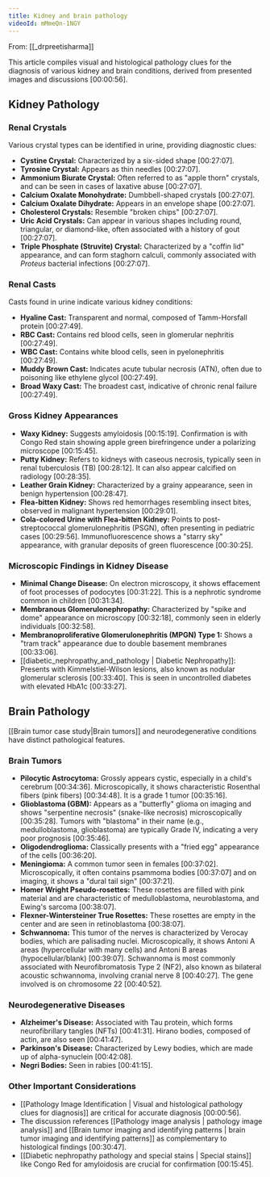 ```yaml
---
title: Kidney and brain pathology
videoId: mMmeQn-1NGY
---
```


From: [[_drpreetisharma]] <br/> 

This article compiles visual and histological pathology clues for the diagnosis of various kidney and brain conditions, derived from presented images and discussions <a class="yt-timestamp" data-t="00:00:56">[00:00:56]</a>.

## Kidney Pathology

### Renal Crystals
Various crystal types can be identified in urine, providing diagnostic clues:
*   **Cystine Crystal:** Characterized by a six-sided shape <a class="yt-timestamp" data-t="00:27:07">[00:27:07]</a>.
*   **Tyrosine Crystal:** Appears as thin needles <a class="yt-timestamp" data-t="00:27:07">[00:27:07]</a>.
*   **Ammonium Biurate Crystal:** Often referred to as "apple thorn" crystals, and can be seen in cases of laxative abuse <a class="yt-timestamp" data-t="00:27:07">[00:27:07]</a>.
*   **Calcium Oxalate Monohydrate:** Dumbbell-shaped crystals <a class="yt-timestamp" data-t="00:27:07">[00:27:07]</a>.
*   **Calcium Oxalate Dihydrate:** Appears in an envelope shape <a class="yt-timestamp" data-t="00:27:07">[00:27:07]</a>.
*   **Cholesterol Crystals:** Resemble "broken chips" <a class="yt-timestamp" data-t="00:27:07">[00:27:07]</a>.
*   **Uric Acid Crystals:** Can appear in various shapes including round, triangular, or diamond-like, often associated with a history of gout <a class="yt-timestamp" data-t="00:27:07">[00:27:07]</a>.
*   **Triple Phosphate (Struvite) Crystal:** Characterized by a "coffin lid" appearance, and can form staghorn calculi, commonly associated with *Proteus* bacterial infections <a class="yt-timestamp" data-t="00:27:07">[00:27:07]</a>.

### Renal Casts
Casts found in urine indicate various kidney conditions:
*   **Hyaline Cast:** Transparent and normal, composed of Tamm-Horsfall protein <a class="yt-timestamp" data-t="00:27:49">[00:27:49]</a>.
*   **RBC Cast:** Contains red blood cells, seen in glomerular nephritis <a class="yt-timestamp" data-t="00:27:49">[00:27:49]</a>.
*   **WBC Cast:** Contains white blood cells, seen in pyelonephritis <a class="yt-timestamp" data-t="00:27:49">[00:27:49]</a>.
*   **Muddy Brown Cast:** Indicates acute tubular necrosis (ATN), often due to poisoning like ethylene glycol <a class="yt-timestamp" data-t="00:27:49">[00:27:49]</a>.
*   **Broad Waxy Cast:** The broadest cast, indicative of chronic renal failure <a class="yt-timestamp" data-t="00:27:49">[00:27:49]</a>.

### Gross Kidney Appearances
*   **Waxy Kidney:** Suggests amyloidosis <a class="yt-timestamp" data-t="00:15:19">[00:15:19]</a>. Confirmation is with Congo Red stain showing apple green birefringence under a polarizing microscope <a class="yt-timestamp" data-t="00:15:45">[00:15:45]</a>.
*   **Putty Kidney:** Refers to kidneys with caseous necrosis, typically seen in renal tuberculosis (TB) <a class="yt-timestamp" data-t="00:28:12">[00:28:12]</a>. It can also appear calcified on radiology <a class="yt-timestamp" data-t="00:28:35">[00:28:35]</a>.
*   **Leather Grain Kidney:** Characterized by a grainy appearance, seen in benign hypertension <a class="yt-timestamp" data-t="00:28:47">[00:28:47]</a>.
*   **Flea-bitten Kidney:** Shows red hemorrhages resembling insect bites, observed in malignant hypertension <a class="yt-timestamp" data-t="00:29:01">[00:29:01]</a>.
*   **Cola-colored Urine with Flea-bitten Kidney:** Points to post-streptococcal glomerulonephritis (PSGN), often presenting in pediatric cases <a class="yt-timestamp" data-t="00:29:56">[00:29:56]</a>. Immunofluorescence shows a "starry sky" appearance, with granular deposits of green fluorescence <a class="yt-timestamp" data-t="00:30:25">[00:30:25]</a>.

### Microscopic Findings in Kidney Disease
*   **Minimal Change Disease:** On electron microscopy, it shows effacement of foot processes of podocytes <a class="yt-timestamp" data-t="00:31:22">[00:31:22]</a>. This is a nephrotic syndrome common in children <a class="yt-timestamp" data-t="00:31:34">[00:31:34]</a>.
*   **Membranous Glomerulonephropathy:** Characterized by "spike and dome" appearance on microscopy <a class="yt-timestamp" data-t="00:32:18">[00:32:18]</a>, commonly seen in elderly individuals <a class="yt-timestamp" data-t="00:32:58">[00:32:58]</a>.
*   **Membranoproliferative Glomerulonephritis (MPGN) Type 1:** Shows a "tram track" appearance due to double basement membranes <a class="yt-timestamp" data-t="00:33:06">[00:33:06]</a>.
*   [[diabetic_nephropathy_and_pathology | Diabetic Nephropathy]]: Presents with Kimmelstiel-Wilson lesions, also known as nodular glomerular sclerosis <a class="yt-timestamp" data-t="00:33:40">[00:33:40]</a>. This is seen in uncontrolled diabetes with elevated HbA1c <a class="yt-timestamp" data-t="00:33:27">[00:33:27]</a>.

## Brain Pathology
[[Brain tumor case study|Brain tumors]] and neurodegenerative conditions have distinct pathological features.

### Brain Tumors
*   **Pilocytic Astrocytoma:** Grossly appears cystic, especially in a child's cerebrum <a class="yt-timestamp" data-t="00:34:36">[00:34:36]</a>. Microscopically, it shows characteristic Rosenthal fibers (pink fibers) <a class="yt-timestamp" data-t="00:34:48">[00:34:48]</a>. It is a grade 1 tumor <a class="yt-timestamp" data-t="00:35:16">[00:35:16]</a>.
*   **Glioblastoma (GBM):** Appears as a "butterfly" glioma on imaging and shows "serpentine necrosis" (snake-like necrosis) microscopically <a class="yt-timestamp" data-t="00:35:28">[00:35:28]</a>. Tumors with "blastoma" in their name (e.g., medulloblastoma, glioblastoma) are typically Grade IV, indicating a very poor prognosis <a class="yt-timestamp" data-t="00:35:46">[00:35:46]</a>.
*   **Oligodendroglioma:** Classically presents with a "fried egg" appearance of the cells <a class="yt-timestamp" data-t="00:36:20">[00:36:20]</a>.
*   **Meningioma:** A common tumor seen in females <a class="yt-timestamp" data-t="00:37:02">[00:37:02]</a>. Microscopically, it often contains psammoma bodies <a class="yt-timestamp" data-t="00:37:07">[00:37:07]</a> and on imaging, it shows a "dural tail sign" <a class="yt-timestamp" data-t="00:37:21">[00:37:21]</a>.
*   **Homer Wright Pseudo-rosettes:** These rosettes are filled with pink material and are characteristic of medulloblastoma, neuroblastoma, and Ewing's sarcoma <a class="yt-timestamp" data-t="00:38:07">[00:38:07]</a>.
*   **Flexner-Wintersteiner True Rosettes:** These rosettes are empty in the center and are seen in retinoblastoma <a class="yt-timestamp" data-t="00:38:07">[00:38:07]</a>.
*   **Schwannoma:** This tumor of the nerves is characterized by Verocay bodies, which are palisading nuclei. Microscopically, it shows Antoni A areas (hypercellular with many cells) and Antoni B areas (hypocellular/blank) <a class="yt-timestamp" data-t="00:39:07">[00:39:07]</a>. Schwannoma is most commonly associated with Neurofibromatosis Type 2 (NF2), also known as bilateral acoustic schwannoma, involving cranial nerve 8 <a class="yt-timestamp" data-t="00:40:27">[00:40:27]</a>. The gene involved is on chromosome 22 <a class="yt-timestamp" data-t="00:40:52">[00:40:52]</a>.

### Neurodegenerative Diseases
*   **Alzheimer's Disease:** Associated with Tau protein, which forms neurofibrillary tangles (NFTs) <a class="yt-timestamp" data-t="00:41:31">[00:41:31]</a>. Hirano bodies, composed of actin, are also seen <a class="yt-timestamp" data-t="00:41:47">[00:41:47]</a>.
*   **Parkinson's Disease:** Characterized by Lewy bodies, which are made up of alpha-synuclein <a class="yt-timestamp" data-t="00:42:08">[00:42:08]</a>.
*   **Negri Bodies:** Seen in rabies <a class="yt-timestamp" data-t="00:41:15">[00:41:15]</a>.

### Other Important Considerations
*   [[Pathology Image Identification | Visual and histological pathology clues for diagnosis]] are critical for accurate diagnosis <a class="yt-timestamp" data-t="00:00:56">[00:00:56]</a>.
*   The discussion references [[Pathology image analysis | pathology image analysis]] and [[Brain tumor imaging and identifying patterns | brain tumor imaging and identifying patterns]] as complementary to histological findings <a class="yt-timestamp" data-t="00:30:47">[00:30:47]</a>.
*   [[Diabetic nephropathy pathology and special stains | Special stains]] like Congo Red for amyloidosis are crucial for confirmation <a class="yt-timestamp" data-t="00:15:45">[00:15:45]</a>.